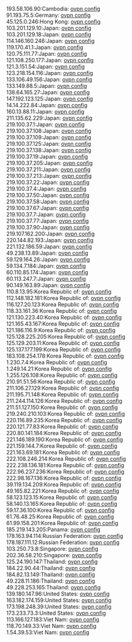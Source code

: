 193.58.106.90:Cambodia: [ovpn config](vpn/193_58_106_90.ovpn)  
91.193.75.5:Germany: [ovpn config](vpn/91_193_75_5.ovpn)  
45.125.0.246:Hong Kong: [ovpn config](vpn/45_125_0_246.ovpn)  
103.201.129.10:Japan: [ovpn config](vpn/103_201_129_10.ovpn)  
103.201.129.18:Japan: [ovpn config](vpn/103_201_129_18.ovpn)  
114.146.160.246:Japan: [ovpn config](vpn/114_146_160_246.ovpn)  
119.170.41.1:Japan: [ovpn config](vpn/119_170_41_1.ovpn)  
120.75.111.77:Japan: [ovpn config](vpn/120_75_111_77.ovpn)  
121.108.250.177:Japan: [ovpn config](vpn/121_108_250_177.ovpn)  
121.3.151.54:Japan: [ovpn config](vpn/121_3_151_54.ovpn)  
123.218.154.116:Japan: [ovpn config](vpn/123_218_154_116.ovpn)  
133.106.49.156:Japan: [ovpn config](vpn/133_106_49_156.ovpn)  
133.149.88.5:Japan: [ovpn config](vpn/133_149_88_5.ovpn)  
138.64.165.27:Japan: [ovpn config](vpn/138_64_165_27.ovpn)  
147.192.123.125:Japan: [ovpn config](vpn/147_192_123_125.ovpn)  
14.14.222.84:Japan: [ovpn config](vpn/14_14_222_84.ovpn)  
160.13.88.11:Japan: [ovpn config](vpn/160_13_88_11.ovpn)  
211.135.62.229:Japan: [ovpn config](vpn/211_135_62_229.ovpn)  
219.100.37.1:Japan: [ovpn config](vpn/219_100_37_1.ovpn)  
219.100.37.108:Japan: [ovpn config](vpn/219_100_37_108.ovpn)  
219.100.37.109:Japan: [ovpn config](vpn/219_100_37_109.ovpn)  
219.100.37.125:Japan: [ovpn config](vpn/219_100_37_125.ovpn)  
219.100.37.138:Japan: [ovpn config](vpn/219_100_37_138.ovpn)  
219.100.37.19:Japan: [ovpn config](vpn/219_100_37_19.ovpn)  
219.100.37.205:Japan: [ovpn config](vpn/219_100_37_205.ovpn)  
219.100.37.211:Japan: [ovpn config](vpn/219_100_37_211.ovpn)  
219.100.37.213:Japan: [ovpn config](vpn/219_100_37_213.ovpn)  
219.100.37.22:Japan: [ovpn config](vpn/219_100_37_22.ovpn)  
219.100.37.4:Japan: [ovpn config](vpn/219_100_37_4.ovpn)  
219.100.37.50:Japan: [ovpn config](vpn/219_100_37_50.ovpn)  
219.100.37.58:Japan: [ovpn config](vpn/219_100_37_58.ovpn)  
219.100.37.67:Japan: [ovpn config](vpn/219_100_37_67.ovpn)  
219.100.37.7:Japan: [ovpn config](vpn/219_100_37_7.ovpn)  
219.100.37.77:Japan: [ovpn config](vpn/219_100_37_77.ovpn)  
219.100.37.90:Japan: [ovpn config](vpn/219_100_37_90.ovpn)  
219.107.162.200:Japan: [ovpn config](vpn/219_107_162_200.ovpn)  
220.144.82.193:Japan: [ovpn config](vpn/220_144_82_193.ovpn)  
221.132.186.59:Japan: [ovpn config](vpn/221_132_186_59.ovpn)  
49.238.13.89:Japan: [ovpn config](vpn/49_238_13_89.ovpn)  
59.129.164.26:Japan: [ovpn config](vpn/59_129_164_26.ovpn)  
59.134.7.184:Japan: [ovpn config](vpn/59_134_7_184.ovpn)  
60.110.85.174:Japan: [ovpn config](vpn/60_110_85_174.ovpn)  
60.113.247.7:Japan: [ovpn config](vpn/60_113_247_7.ovpn)  
90.149.163.89:Japan: [ovpn config](vpn/90_149_163_89.ovpn)  
110.8.13.95:Korea Republic of: [ovpn config](vpn/110_8_13_95.ovpn)  
112.148.182.181:Korea Republic of: [ovpn config](vpn/112_148_182_181.ovpn)  
116.127.20.123:Korea Republic of: [ovpn config](vpn/116_127_20_123.ovpn)  
118.33.161.36:Korea Republic of: [ovpn config](vpn/118_33_161_36.ovpn)  
121.130.223.40:Korea Republic of: [ovpn config](vpn/121_130_223_40.ovpn)  
121.165.43.167:Korea Republic of: [ovpn config](vpn/121_165_43_167.ovpn)  
121.186.116.9:Korea Republic of: [ovpn config](vpn/121_186_116_9.ovpn)  
125.128.225.205:Korea Republic of: [ovpn config](vpn/125_128_225_205.ovpn)  
125.129.203.11:Korea Republic of: [ovpn config](vpn/125_129_203_11.ovpn)  
125.137.177.199:Korea Republic of: [ovpn config](vpn/125_137_177_199.ovpn)  
183.108.254.178:Korea Republic of: [ovpn config](vpn/183_108_254_178.ovpn)  
1.230.7.4:Korea Republic of: [ovpn config](vpn/1_230_7_4.ovpn)  
1.249.14.21:Korea Republic of: [ovpn config](vpn/1_249_14_21.ovpn)  
1.255.126.108:Korea Republic of: [ovpn config](vpn/1_255_126_108.ovpn)  
210.91.51.56:Korea Republic of: [ovpn config](vpn/210_91_51_56.ovpn)  
211.106.27.129:Korea Republic of: [ovpn config](vpn/211_106_27_129.ovpn)  
211.195.71.148:Korea Republic of: [ovpn config](vpn/211_195_71_148.ovpn)  
211.244.114.126:Korea Republic of: [ovpn config](vpn/211_244_114_126.ovpn)  
211.51.127.150:Korea Republic of: [ovpn config](vpn/211_51_127_150.ovpn)  
219.240.210.103:Korea Republic of: [ovpn config](vpn/219_240_210_103.ovpn)  
220.116.89.235:Korea Republic of: [ovpn config](vpn/220_116_89_235.ovpn)  
220.121.77.83:Korea Republic of: [ovpn config](vpn/220_121_77_83.ovpn)  
220.80.141.184:Korea Republic of: [ovpn config](vpn/220_80_141_184.ovpn)  
221.146.189.190:Korea Republic of: [ovpn config](vpn/221_146_189_190.ovpn)  
221.159.144.7:Korea Republic of: [ovpn config](vpn/221_159_144_7.ovpn)  
221.163.69.181:Korea Republic of: [ovpn config](vpn/221_163_69_181.ovpn)  
222.108.246.214:Korea Republic of: [ovpn config](vpn/222_108_246_214.ovpn)  
222.238.136.181:Korea Republic of: [ovpn config](vpn/222_238_136_181.ovpn)  
222.96.237.236:Korea Republic of: [ovpn config](vpn/222_96_237_236.ovpn)  
222.98.167.136:Korea Republic of: [ovpn config](vpn/222_98_167_136.ovpn)  
39.119.134.209:Korea Republic of: [ovpn config](vpn/39_119_134_209.ovpn)  
49.165.82.221:Korea Republic of: [ovpn config](vpn/49_165_82_221.ovpn)  
58.123.123.15:Korea Republic of: [ovpn config](vpn/58_123_123_15.ovpn)  
58.140.13.165:Korea Republic of: [ovpn config](vpn/58_140_13_165.ovpn)  
59.17.36.100:Korea Republic of: [ovpn config](vpn/59_17_36_100.ovpn)  
61.76.48.25:Korea Republic of: [ovpn config](vpn/61_76_48_25.ovpn)  
61.99.158.201:Korea Republic of: [ovpn config](vpn/61_99_158_201.ovpn)  
185.219.143.205:Panama: [ovpn config](vpn/185_219_143_205.ovpn)  
178.163.94.114:Russian Federation: [ovpn config](vpn/178_163_94_114.ovpn)  
178.187.111.12:Russian Federation: [ovpn config](vpn/178_187_111_12.ovpn)  
103.250.73.8:Singapore: [ovpn config](vpn/103_250_73_8.ovpn)  
202.36.58.210:Singapore: [ovpn config](vpn/202_36_58_210.ovpn)  
125.24.190.147:Thailand: [ovpn config](vpn/125_24_190_147.ovpn)  
184.22.90.44:Thailand: [ovpn config](vpn/184_22_90_44.ovpn)  
184.82.13.149:Thailand: [ovpn config](vpn/184_82_13_149.ovpn)  
49.228.11.186:Thailand: [ovpn config](vpn/49_228_11_186.ovpn)  
49.228.253.165:Thailand: [ovpn config](vpn/49_228_253_165.ovpn)  
139.180.147.96:United States: [ovpn config](vpn/139_180_147_96.ovpn)  
163.182.174.159:United States: [ovpn config](vpn/163_182_174_159.ovpn)  
173.198.248.39:United States: [ovpn config](vpn/173_198_248_39.ovpn)  
173.233.73.3:United States: [ovpn config](vpn/173_233_73_3.ovpn)  
113.166.127.183:Viet Nam: [ovpn config](vpn/113_166_127_183.ovpn)  
118.70.149.33:Viet Nam: [ovpn config](vpn/118_70_149_33.ovpn)  
1.54.39.53:Viet Nam: [ovpn config](vpn/1_54_39_53.ovpn)  
